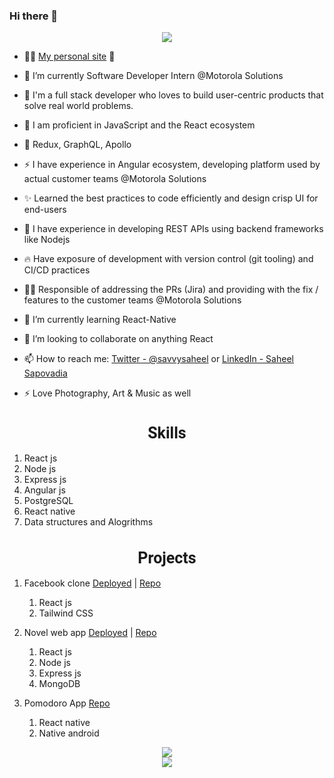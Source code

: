 ### Hi there 👋

<!--
**saheelsapovadia/saheelsapovadia** is a ✨ _special_ ✨ repository because its `README.md` (this file) appears on your GitHub profile.

Here are some ideas to get you started:
-->

<div align="center">
<!-- [![Saheel Sapovadia StackOverflow](https://github-readme-stackoverflow.vercel.app/?userID=14099703&theme=dark)](https://stackoverflow.com/users/14099703/saheel-sapovadia) -->
<img src="https://github-readme-stackoverflow.vercel.app/?userID=14099703&theme=dark"/>
</div>

- :technologist: [My personal site](https://saheelsapovadia.github.io/) :star_struck:

- 🚀 I’m currently Software Developer Intern @Motorola Solutions
- 📍 I'm a full stack developer who loves to build user-centric products that solve real world problems.
- 🔧 I am proficient in JavaScript and the React ecosystem
- 🎸 Redux, GraphQL, Apollo 
- ⚡ I have experience in Angular ecosystem, developing platform used by actual customer teams @Motorola Solutions
- ✨ Learned the best practices to code efficiently and design crisp UI for end-users
- 💪 I have experience in developing REST APIs using backend frameworks like Nodejs
- 🔥 Have exposure of development with version control (git tooling) and CI/CD practices
- 👮‍♂️ Responsible of addressing the PRs (Jira) and providing with the fix / features to the customer teams @Motorola Solutions
- 🌱 I’m currently learning React-Native
- 👯 I’m looking to collaborate on anything React
<!--- 🤔 I’m looking for help with ... -->
- 📫 How to reach me: [Twitter - @savvysaheel](https://twitter.com/savvysaheel) or [LinkedIn - Saheel Sapovadia](https://www.linkedin.com/in/saheel-sapovadia-76b26b1a6/)

- ⚡ Love Photography, Art & Music as well

<h1 style="font-size:25px;text-align:center;font-family: 'Roboto', sans-serif;">Skills</h1>

1. React js
2. Node js
3. Express js
4. Angular js
5. PostgreSQL
6. React native
7. Data structures and Alogrithms


<h1 style="font-size:25px;text-align:center;font-family: 'Roboto', sans-serif;">Projects</h1>

1. Facebook clone [Deployed](http://saheel-facebook.herokuapp.com) | [Repo](https://github.com/saheelsapovadia/facebook)

   1. React js
   2. Tailwind CSS

2. Novel web app [Deployed](https://lit-temple-67513.herokuapp.com/) | [Repo](https://github.com/saheelsapovadia/EAheroku)
   1. React js
   2. Node js
   3. Express js
   4. MongoDB

3. Pomodoro App [Repo](https://github.com/saheelsapovadia/Pomodoro)
   1. React native
   2. Native android

<div align="center">
<!-- ![Top Langs](https://github-readme-stats.vercel.app/api/top-langs/?username=saheelsapovadia&theme=tokyonight) -->

<img src="https://github-readme-stats.vercel.app/api/top-langs/?username=saheelsapovadia&theme=tokyonight"/>
</div>

<div align="center">
<!-- [![Saheel's GitHub stats](https://github-readme-stats.vercel.app/api?username=saheelsapovadia&hide=stars&count_private=true&show_icons=true&theme=radical)](https://github.com/anuraghazra/github-readme-stats) -->

<img src="https://github-readme-stats.vercel.app/api?username=saheelsapovadia&hide=stars&count_private=true&show_icons=true&theme=radical"/>
</div>
